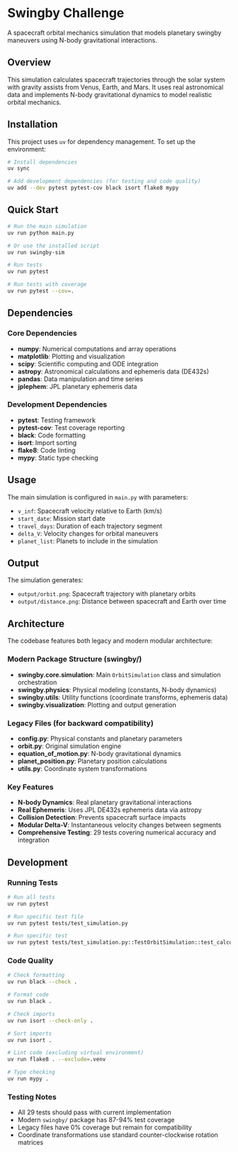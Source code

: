 # Swingby Challenge

A spacecraft orbital mechanics simulation that models planetary swingby maneuvers using N-body gravitational interactions.

## Overview

This simulation calculates spacecraft trajectories through the solar system with gravity assists from Venus, Earth, and Mars. It uses real astronomical data and implements N-body gravitational dynamics to model realistic orbital mechanics.

## Installation

This project uses `uv` for dependency management. To set up the environment:

```bash
# Install dependencies
uv sync

# Add development dependencies (for testing and code quality)
uv add --dev pytest pytest-cov black isort flake8 mypy
```

## Quick Start

```bash
# Run the main simulation
uv run python main.py

# Or use the installed script
uv run swingby-sim

# Run tests
uv run pytest

# Run tests with coverage
uv run pytest --cov=.
```

## Dependencies

### Core Dependencies
- **numpy**: Numerical computations and array operations
- **matplotlib**: Plotting and visualization
- **scipy**: Scientific computing and ODE integration
- **astropy**: Astronomical calculations and ephemeris data (DE432s)
- **pandas**: Data manipulation and time series
- **jplephem**: JPL planetary ephemeris data

### Development Dependencies
- **pytest**: Testing framework
- **pytest-cov**: Test coverage reporting
- **black**: Code formatting
- **isort**: Import sorting
- **flake8**: Code linting
- **mypy**: Static type checking

## Usage

The main simulation is configured in `main.py` with parameters:
- `v_inf`: Spacecraft velocity relative to Earth (km/s)
- `start_date`: Mission start date
- `travel_days`: Duration of each trajectory segment
- `delta_V`: Velocity changes for orbital maneuvers
- `planet_list`: Planets to include in the simulation

## Output

The simulation generates:
- `output/orbit.png`: Spacecraft trajectory with planetary orbits
- `output/distance.png`: Distance between spacecraft and Earth over time

## Architecture

The codebase features both legacy and modern modular architecture:

### Modern Package Structure (swingby/)
- **swingby.core.simulation**: Main `OrbitSimulation` class and simulation orchestration
- **swingby.physics**: Physical modeling (constants, N-body dynamics)
- **swingby.utils**: Utility functions (coordinate transforms, ephemeris data)
- **swingby.visualization**: Plotting and output generation

### Legacy Files (for backward compatibility)
- **config.py**: Physical constants and planetary parameters
- **orbit.py**: Original simulation engine
- **equation_of_motion.py**: N-body gravitational dynamics
- **planet_position.py**: Planetary position calculations
- **utils.py**: Coordinate system transformations

### Key Features
- **N-body Dynamics**: Real planetary gravitational interactions
- **Real Ephemeris**: Uses JPL DE432s ephemeris data via astropy
- **Collision Detection**: Prevents spacecraft surface impacts
- **Modular Delta-V**: Instantaneous velocity changes between segments
- **Comprehensive Testing**: 29 tests covering numerical accuracy and integration

## Development

### Running Tests
```bash
# Run all tests
uv run pytest

# Run specific test file
uv run pytest tests/test_simulation.py

# Run specific test
uv run pytest tests/test_simulation.py::TestOrbitSimulation::test_calculate_initial_velocity
```

### Code Quality
```bash
# Check formatting
uv run black --check .

# Format code
uv run black .

# Check imports
uv run isort --check-only .

# Sort imports
uv run isort .

# Lint code (excluding virtual environment)
uv run flake8 . --exclude=.venv

# Type checking
uv run mypy .
```

### Testing Notes
- All 29 tests should pass with current implementation
- Modern `swingby/` package has 87-94% test coverage
- Legacy files have 0% coverage but remain for compatibility
- Coordinate transformations use standard counter-clockwise rotation matrices